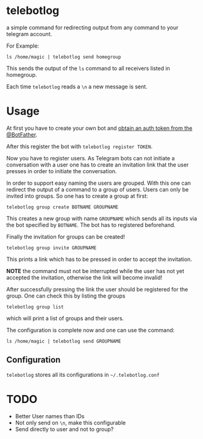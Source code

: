 # telebotlog
a simple command for redirecting output from any command to your telegram account.

For Example:

`ls /home/magic | telebotlog send homegroup`

This sends the output of the `ls` command to all receivers listed in homegroup.

Each time `telebotlog` reads a `\n` a new message is sent.

# Usage

At first you have to create your own bot and [obtain an auth token from the @BotFather](https://core.telegram.org/bots).

After this register the bot with
`telebotlog register TOKEN`.

Now you have to register users. As Telegram bots can not initiate a conversation with a user one has to create an invitation link that the user presses in order to initiate the conversation.

In order to support easy naming the users are grouped. With this one can redirect the output of a command to a group of users. Users can only be invited into groups. So one has to create a group at first:

`telebotlog group create BOTNAME GROUPNAME`

This creates a new group with name `GROUPNAME` which sends all its inputs via the bot specified by `BOTNAME`.
The bot has to registered beforehand.

Finally the invitation for groups can be created!

`telebotlog group invite GROUPNAME`

This prints a link which has to be pressed in order to accept the invitation.

**NOTE** the command must not be interrupted while the user has not yet accepted the invitation, otherwise the link will become invalid!

After successfully pressing the link the user should be registered for the group. One can check this by listing the groups

`telebotlog group list`

which will print a list of groups and their users.


The configuration is complete now and one can use the command:

`ls /home/magic | telebotlog send GROUPNAME`

## Configuration

`telebotlog` stores all its configurations in `~/.telebotlog.conf`


# TODO
- Better User names than IDs
- Not only send on `\n`, make this configurable
- Send directly to user and not to group?
